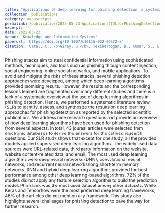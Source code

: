 ```yaml
---
title: "Applications of deep learning for phishing detection: a systematic literature review"
collection: publications
category: manuscripts
permalink: /publication/2025-05-23-ApplicationsOfDLforPhishingDetection
excerpt: '-'
date: 2022-05-23
venue: 'Knowledge and Information Systems'
paperurl: 'https://doi.org/10.1007/s10115-022-01672-x'
citation: 'Catal, C., <b>Giray, G.</b>, Tekinerdogan, B., Kumar, S., & Shukla, S. (2022). Applications of deep learning for phishing detection: a systematic literature review. <i>Knowledge and Information Systems</i>, 64(6), 1457-1500.'
---
```


Phishing attacks aim to steal confidential information using sophisticated methods, techniques, and tools such as phishing through content injection, social engineering, online social networks, and mobile applications. To avoid and mitigate the risks of these attacks, several phishing detection approaches were developed, among which deep learning algorithms provided promising results. However, the results and the corresponding lessons learned are fragmented over many different studies and there is a lack of a systematic overview of the use of deep learning algorithms in phishing detection. Hence, we performed a systematic literature review (SLR) to identify, assess, and synthesize the results on deep learning approaches for phishing detection as reported by the selected scientific publications. We address nine research questions and provide an overview of how deep learning algorithms have been used for phishing detection from several aspects. In total, 43 journal articles were selected from electronic databases to derive the answers for the defined research questions. Our SLR study shows that except for one study, all the provided models applied supervised deep learning algorithms. The widely used data sources were URL-related data, third party information on the website, website content-related data, and email. The most used deep learning algorithms were deep neural networks (DNN), convolutional neural networks, and recurrent neural networks/long short-term memory networks. DNN and hybrid deep learning algorithms provided the best performance among other deep learning-based algorithms. 72% of the studies did not apply any feature selection algorithm to build the prediction model. PhishTank was the most used dataset among other datasets. While Keras and Tensorflow were the most preferred deep learning frameworks, 46% of the articles did not mention any framework. This study also highlights several challenges for phishing detection to pave the way for further research.
